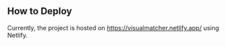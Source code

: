 ## How to Deploy

Currently, the project is hosted on https://visualmatcher.netlify.app/ using Netlify.
